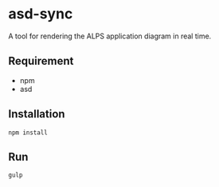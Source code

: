 # asd-sync

A tool for rendering the ALPS application diagram in real time.

## Requirement

 * npm
 * asd

## Installation

```
npm install
```

## Run

```
gulp
```

